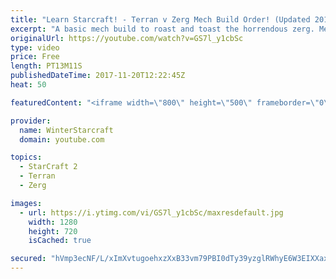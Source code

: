 ```yaml
---
title: "Learn Starcraft! - Terran v Zerg Mech Build Order! (Updated 2018)"
excerpt: "A basic mech build to roast and toast the horrendous zerg. Meant for lower level players looking for some direction! -- Watch live at https://www.twitch.tv/wintergaming"
originalUrl: https://youtube.com/watch?v=GS7l_y1cbSc
type: video
price: Free
length: PT13M11S
publishedDateTime: 2017-11-20T12:22:45Z
heat: 50

featuredContent: "<iframe width=\"800\" height=\"500\" frameborder=\"0\" src=\"https://www.youtube.com/embed/GS7l_y1cbSc\" allow=\"accelerometer; autoplay; encrypted-media; gyroscope; picture-in-picture\" allowfullscreen></iframe>"

provider:
  name: WinterStarcraft
  domain: youtube.com

topics:
  - StarCraft 2
  - Terran
  - Zerg

images:
  - url: https://i.ytimg.com/vi/GS7l_y1cbSc/maxresdefault.jpg
    width: 1280
    height: 720
    isCached: true

secured: "hVmp3ecNF/L/xImXvtugoehxzXxB33vm79PBI0dTy39yzglRWhyE6W3EIXXaxct6UCGH8M6IfE5crDPYtQwoZMsLERqtCRv89U+cO0kZQPgEp1yRQxRJFoC9mr8yNKC+sTgclueEO5FUEg9nxB7DlW9HW1c92y0ITmo4XQeI9+sQV9KWzG79o6ec1CM35g8t0y2oVxP+WWX8/ScP3Jazz1Rvn2jHMNT7qtxKlOAQ0A0ueFCLguMxZXLjHFUW2jjgqvvzDvfF3C0VT262JHeL5cGwMc4FTiz5ynjIElsHyeeO7XF4hK7qw59XSdlEi+dfLXwfnR82nF52WF+2AX7oGQzQyxtiwefv3yWycWZEkqvLNGtdoP+xhgXMLg0h1yyN5V+RBsr5bA5FSI+oslfmqVfH1ADzux28bi6LaG6ESQA=;byEdQuBezUA5B7Jkf9NZ8w=="
---
```


